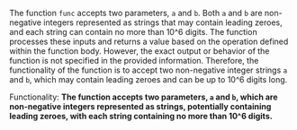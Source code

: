 The function `func` accepts two parameters, `a` and `b`. Both `a` and `b` are non-negative integers represented as strings that may contain leading zeroes, and each string can contain no more than 10^6 digits. The function processes these inputs and returns a value based on the operation defined within the function body. However, the exact output or behavior of the function is not specified in the provided information. Therefore, the functionality of the function is to accept two non-negative integer strings `a` and `b`, which may contain leading zeroes and can be up to 10^6 digits long.

Functionality: **The function accepts two parameters, `a` and `b`, which are non-negative integers represented as strings, potentially containing leading zeroes, with each string containing no more than 10^6 digits.**